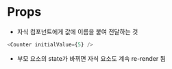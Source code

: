 # Props

- 자식 컴포넌트에게 값에 이름을 붙여 전달하는 것

```js
<Counter initialValue={5} />
```

- 부모 요소의 state가 바뀌면 자식 요소도 계속 re-render 됨